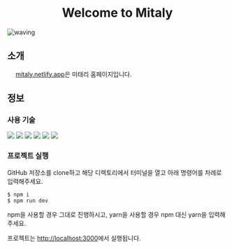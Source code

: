 <h1 style="text-align: center">Welcome to Mitaly</h1>

![waving](https://capsule-render.vercel.app/api?type=waving&height=200&text=customer&fontAlign=80&fontAlignY=40&color=gradient)

<h2>소개</h2>

<img src="./src/app/favicon.ico" width="15px" /> [mitaly.netlify.app](https://mitaly.netlify.app/)은 미태리 홈페이지입니다.

<h2>정보</h2>

<h3>사용 기술</h3>

<!-- Lang -->
<img src="https://img.shields.io/badge/HTML5-E34F26?style=flat-square&logo=html5&logoColor=white" style="display:inline"/>
<img src="https://img.shields.io/badge/CSS3-1572B6?style=flat-square&logo=css3&logoColor=white" style="display:inline"/>
<img src="https://img.shields.io/badge/JavaScript-F7DF1E?style=flat-square&logo=JavaScript&logoColor=white" style="display:inline"/>
<!-- CSS -->
<img src="https://img.shields.io/badge/Tailwindcss-06B6D4?style=flat-square&logo=tailwindcss&logoColor=white" style="display:inline"/>
<!-- Framework -->
<img src="https://img.shields.io/badge/Next.js-000000?style=flat-square&logo=Next.js&logoColor=white" style="display:inline"/>
<!-- Deploy -->
<img src="https://img.shields.io/badge/Netlify-00C7B7?style=flat-square&logo=netlify&logoColor=white" style="display:inline"/>

<h3>프로젝트 실행</h3>

GitHub 저장소를 clone하고 해당 디렉토리에서 터미널을 열고 아래 명령어를 차례로 입력해주세요.

```
$ npm i
$ npm run dev
```

npm을 사용할 경우 그대로 진행하시고, yarn을 사용할 경우 npm 대신 yarn을 입력해주세요.

프로젝트는 [http://localhost:3000](http://localhost:3000)에서 실행됩니다.

